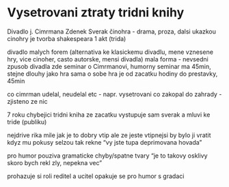 # Vysetrovani ztraty tridni knihy
Divadlo j. Cimrmana
Zdenek Sverak
činohra - drama, proza, dalsi ukazkou cinohry je tvorba shakespeara
1 akt (trida)

divadlo malych forem (alternativa ke klasickemu divadlu, mene vznesene hry, vice cinoher, casto autorske, mensi divadla)
mala forma - nevsedni zpusob divadla
zde seminar o Cimrmanovi, humorny
seminar ma 45min, stejne dlouhy jako hra sama o sobe
hra je od zacatku hodiny do prestavky, 45min

co cimrman udelal, neudelal etc - napr. vysetrovani co zakopal do zahrady - zjisteno ze nic

7 roku chybejici tridni kniha
ze zacatku vystupuje sam sverak a mluvi ke tride (publiku)

nejdrive rika mile jak je to dobry vtip ale ze jeste vtipnejsi by bylo ji vratit
kdyz mu pokusy selzou tak rekne “vy jste tupa deprimovana hovada”

pro humor pouziva gramaticke chyby/spatne tvary
“je to takovy osklivy skoro bych rekl zly, nepekna vec”

prohazuje si roli reditel a ucitel
opakuje se pro humor s gradaci

